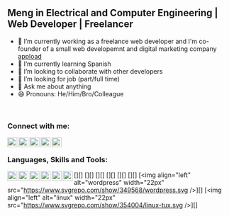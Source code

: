 ## Meng in Electrical and Computer Engineering | Web Developer | Freelancer

- 🔭 I’m currently working as a freelance web developer and I'm co-founder of a small web developemnt and digital marketing company [appload][business-website]
- 🌱 I’m currently learning Spanish
- 👯 I’m looking to collaborate with other developers
- 🤔 I’m looking for job (part/full time)
- 💬 Ask me about anything
- 😄 Pronouns: He/Him/Bro/Colleague

<br/>

### Connect with me:
[<img align="left" alt="personal-website" width="22px" src="https://www.svgrepo.com/show/40309/earth-globe.svg"/>][personal-website]
[<img align="left" alt="business-website" width="22px" src="https://appload.gr/wp-content/uploads/2021/08/Favicon_3x-120x120.png"/>][business-website]
[<img align="left" alt="facebook" width="22px" src="https://www.svgrepo.com/show/138943/facebook.svg"/>][facebook]
[<img align="left" alt="instagram" width="22px" src="https://www.svgrepo.com/show/157806/instagram.svg"/>][instagram]
[<img align="left" alt="linkedin" width="22px" src="https://www.svgrepo.com/show/138936/linkedin.svg"/>][linkedin]

<br/>

### Languages, Skills and Tools:

[<img align="left" alt="html" width="22px" src="https://www.svgrepo.com/show/353884/html-5.svg" />][]
[<img align="left" alt="css" width="22px" src="https://www.svgrepo.com/show/349330/css3.svg" />][]
[<img align="left" alt="js" width="22px" src="https://www.svgrepo.com/show/349419/javascript.svg" />][]
[<img align="left" alt="react" width="22px" src="https://www.svgrepo.com/show/354259/react.svg" />][]
[<img align="left" alt="node" width="22px" src="https://www.svgrepo.com/show/303266/nodejs-icon-logo.svg" />][]
[<img align="left" alt="sql" width="22px" src="https://www.svgrepo.com/show/341068/sql.svg" />][]
[<img align="left" alt="wordpress" width="22px" src="https://www.svgrepo.com/show/349568/wordpress.svg />][]
[<img align="left" alt="linux" width="22px" src="https://www.svgrepo.com/show/354004/linux-tux.svg />][]

<br/>
<br/>
      
[business-website]: https://appload.gr
[personal-website]: https://lvarnavas.com      
[facebook]: https://facebook.com/lampros.varnavas
[instagram]: https://instagram.com/lvarnavas
[linkedin]: https://www.linkedin.com/in/lampros-varnavas-341a68223
